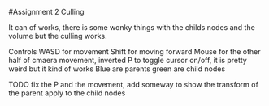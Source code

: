 #Assignment 2 Culling

It can of works, there is some wonky things with the childs nodes and the volume but the culling works.

Controls
WASD for movement
Shift for moving forward
Mouse for the other half of cmaera movement, inverted 
P to toggle cursor on/off, it is pretty weird but it kind of works
Blue are parents green are child nodes

TODO fix the P and the movement, add someway to show the transform of the parent apply to the child nodes
